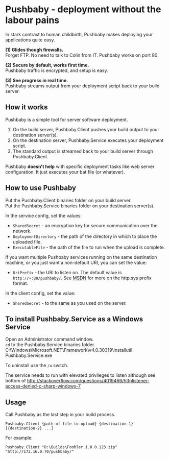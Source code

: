 
Pushbaby - deployment without the labour pains
==============================================

In stark contrast to human childbirth, Pushbaby makes deploying your applications quite easy.

**(1) Glides though firewalls.**  
Forget FTP. No need to talk to Colin from IT. Pushbaby works on port 80.

**(2) Secure by default, works first time.**  
Pushbaby traffic is encrypted, and setup is easy.

**(3) See progress in real time.**  
Pushbaby streams output from your deployment script back to your build server.

How it works
------------

Pushbaby is a simple tool for server software deployment.

1. On the build server, Pushbaby.Client pushes your build output to your destination server(s).
2. On the destination server, Pushbaby.Service executes your deployment script.
3. The standard output is streamed back to your build server through Pushbaby.Client.

Pushbaby **doesn't help** with specific deployment tasks like web server configuration. It just executes your bat file (or whatever).

How to use Pushbaby
-------------------

Put the Pushbaby.Client binaries folder on your build server.  
Put the Pushbaby.Service binaries folder on your destination server(s).

In the service config, set the values:

- `SharedSecret` - an encryption key for secure communication over the network.
- `DeploymentDirectory` - the path of the directory in which to place the uploaded file.
- `ExecutableFile` - the path of the file to run when the upload is complete.

If you want multiple Pushbaby services running on the same destination machine, or you just want a non-default URI, you can set the value:

- `UriPrefix` - the URI to listen on. The default value is `http://+:80/pushbaby/`. See [MSDN](http://msdn.microsoft.com/en-us/library/system.net.httplistenerprefixcollection.add.aspx) for more on the http.sys prefix format.

In the client config, set the value:

- `SharedSecret` - to the same as you used on the server.

To install Pushbaby.Service as a Windows Service
------------------------------------------------

Open an Administrator command window.  
`cd` to the Pushbaby.Service binaries folder.  
    C:\Windows\Microsoft.NET\Framework\v4.0.30319\installutil Pushbaby.Service.exe

To uninstall use the `/u` switch.

The service needs to run with elevated privileges to listen although see bottom of
http://stackoverflow.com/questions/4019466/httplistener-access-denied-c-sharp-windows-7

Usage
-----

Call Pushbaby as the last step in your build process.

    Pushbaby.Client {path-of-file-to-upload} {destination-1} [{destination-2} ...]
    
For example:

    Pushbaby.Client "D:\Builds\Foobler.1.0.0.123.zip" "http://172.16.0.70/pushbaby/"
 
 